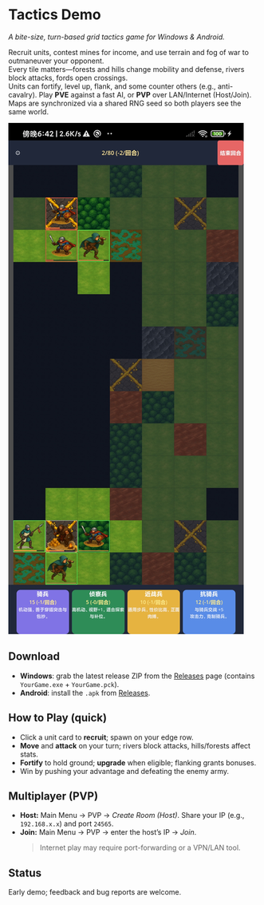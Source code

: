 # Tactics Demo

*A bite-size, turn-based grid tactics game for Windows & Android.*

Recruit units, contest mines for income, and use terrain and fog of war to outmaneuver your opponent.  
Every tile matters—forests and hills change mobility and defense, rivers block attacks, fords open crossings.  
Units can fortify, level up, flank, and some counter others (e.g., anti-cavalry). Play **PVE** against a fast AI,
or **PVP** over LAN/Internet (Host/Join). Maps are synchronized via a shared RNG seed so both players see the same world.

![Gameplay screenshot](01.jpg)
## Download
- **Windows**: grab the latest release ZIP from the [Releases](/releases) page (contains `YourGame.exe` + `YourGame.pck`).
- **Android**: install the `.apk` from [Releases](/releases).

## How to Play (quick)
- Click a unit card to **recruit**; spawn on your edge row.
- **Move** and **attack** on your turn; rivers block attacks, hills/forests affect stats.
- **Fortify** to hold ground; **upgrade** when eligible; flanking grants bonuses.
- Win by pushing your advantage and defeating the enemy army.

## Multiplayer (PVP)
- **Host:** Main Menu → PVP → *Create Room (Host)*. Share your IP (e.g., `192.168.x.x`) and port `24565`.
- **Join:** Main Menu → PVP → enter the host’s IP → *Join*.  
  > Internet play may require port-forwarding or a VPN/LAN tool.

## Status
Early demo; feedback and bug reports are welcome.
